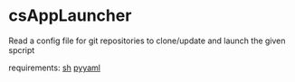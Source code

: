 csAppLauncher
=============

Read a config file for git repositories to clone/update and launch
the given spcript

requirements:
[sh](https://github.com/amoffat/sh)
[pyyaml](https://github.com/yaml/pyyaml)

